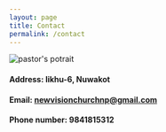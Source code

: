 ```yaml
---
layout: page
title: Contact
permalink: /contact
---
```


![pastor's potrait](portrait.png)


#### Address: likhu-6, Nuwakot

#### Email: newvisionchurchnp@gmail.com

#### Phone number: 9841815312
